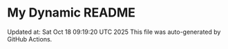 # My Dynamic README
Updated at: Sat Oct 18 09:19:20 UTC 2025
This file was auto-generated by GitHub Actions.
